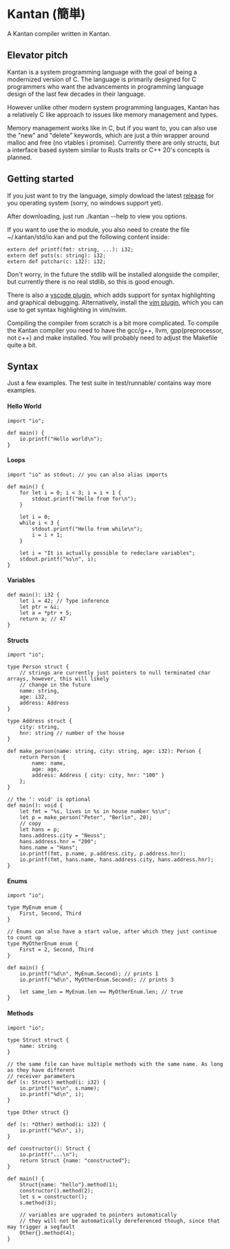# Kantan (簡単)

A Kantan compiler written in Kantan.

## Elevator pitch

Kantan is a system programming language with the goal of being a modernized version of C.
The language is primarily designed for C programmers who want the advancements in
programming language design of the last few decades in their language.

However unlike other modern system programming languages, Kantan has a relatively
C like approach to issues like memory management and types.

Memory management works like in C, but if you want to, you can also use the "new" and "delete"
keywords, which are just a thin wrapper around malloc and free (no vtables i promise).
Currently there are only structs, but a interface based system similar to Rusts traits or C++ 20's concepts is planned.

## Getting started

If you just want to try the language, simply dowload the latest [release](https://github.com/Funkschy/kantan-lang/releases) for you operating system (sorry, no windows support yet).

After downloading, just run ./kantan --help to view you options.

If you want to use the io module, you also need to create the file ~/.kantan/std/io.kan and put the following content inside:
```
extern def printf(fmt: string, ...): i32;
extern def puts(s: string): i32;
extern def putchar(c: i32): i32;
```
Don't worry, in the future the stdlib will be installed alongside the compiler, but currently there is no real stdlib, so this is good enough.

There is also a [vscode plugin](https://github.com/Funkschy/vscode-kantan), which adds support for syntax highlighting and graphical debugging.
Alternatively, install the [vim plugin](https://github.com/Funkschy/kantan.vim), which you can use to get syntax highlighting in vim/nvim.

Compiling the compiler from scratch is a bit more complicated. To compile the Kantan compiler you need to have the gcc/g++, llvm, gpp(preprocessor, not c++) and make installed. You will probably need to adjust the Makefile quite a bit.


## Syntax

Just a few examples. The test suite in test/runnable/ contains way more examples.

#### Hello World
```
import "io";

def main() {
    io.printf("Hello world\n");
}
```

#### Loops
```
import "io" as stdout; // you can also alias imports

def main() {
    for let i = 0; i < 3; i = i + 1 {
        stdout.printf("Hello from for\n");
    }

    let i = 0;
    while i < 3 {
        stdout.printf("Hello from while\n");
        i = i + 1;
    }

    let i = "It is actually possible to redeclare variables";
    stdout.printf("%s\n", i);
}
```

#### Variables
```
def main(): i32 {
    let i = 42; // Type inference
    let ptr = &i;
    let a = *ptr + 5;
    return a; // 47
}
```

#### Structs
```
import "io";

type Person struct {
    // strings are currently just pointers to null terminated char arrays, however, this will likely
    // change in the future
    name: string,
    age: i32,
    address: Address
}

type Address struct {
    city: string,
    hnr: string // number of the house
}

def make_person(name: string, city: string, age: i32): Person {
    return Person {
        name: name,
        age: age,
        address: Address { city: city, hnr: "100" }
    };
}

// the ': void' is optional
def main(): void {
    let fmt = "%s, lives in %s in house number %s\n";
    let p = make_person("Peter", "Berlin", 20);
    // copy
    let hans = p;
    hans.address.city = "Neuss";
    hans.address.hnr = "200";
    hans.name = "Hans";
    io.printf(fmt, p.name, p.address.city, p.address.hnr);
    io.printf(fmt, hans.name, hans.address.city, hans.address.hnr);
}
```


#### Enums
```
import "io";

type MyEnum enum {
    First, Second, Third
}

// Enums can also have a start value, after which they just continue to count up
type MyOtherEnum enum {
    First = 2, Second, Third
}

def main() {
    io.printf("%d\n", MyEnum.Second); // prints 1
    io.printf("%d\n", MyOtherEnum.Second); // prints 3

    let same_len = MyEnum.len == MyOtherEnum.len; // true
}
```


#### Methods
```
import "io";

type Struct struct {
    name: string
}

// the same file can have multiple methods with the same name. As long as they have different
// receiver parameters
def (s: Struct) method(i: i32) {
    io.printf("%s\n", s.name);
    io.printf("%d\n", i);
}

type Other struct {}

def (s: *Other) method(i: i32) {
    io.printf("%d\n", i);
}

def constructor(): Struct {
    io.printf("...\n");
    return Struct {name: "constructed"};
}

def main() {
    Struct{name: "hello"}.method(1);
    constructor().method(2);
    let s = constructor();
    s.method(3);

    // variables are upgraded to pointers automatically
    // they will not be automatically dereferenced though, since that may trigger a segfault
    Other{}.method(4);
}
```
